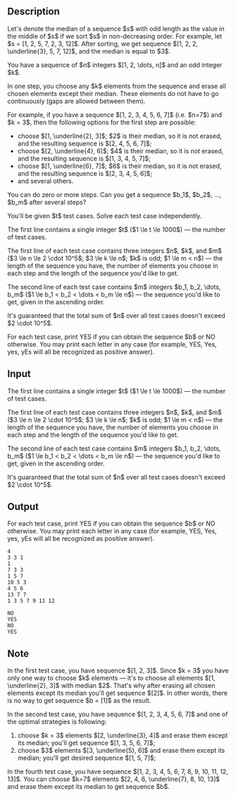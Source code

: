 ## Description

<div><p>Let's denote the <span class="tex-font-style-it">median</span> of a sequence $s$ with odd length as the value in the middle of $s$ if we sort $s$ in non-decreasing order. For example, let $s = [1, 2, 5, 7, 2, 3, 12]$. After sorting, we get sequence $[1, 2, 2, \underline{3}, 5, 7, 12]$, and the median is equal to $3$.</p><p>You have a sequence of $n$ integers $[1, 2, \dots, n]$ and an <span class="tex-font-style-bf">odd</span> integer $k$.</p><p>In one step, you choose any $k$ elements from the sequence and erase all chosen elements <span class="tex-font-style-bf">except</span> their median. These elements do not have to go continuously (gaps are allowed between them).</p><p>For example, if you have a sequence $[1, 2, 3, 4, 5, 6, 7]$ (i.e. $n=7$) and $k = 3$, then the following options for the first step are possible:</p><ul> <li> choose $[1, \underline{2}, 3]$; $2$ is their median, so it is not erased, and the resulting sequence is $[2, 4, 5, 6, 7]$; </li><li> choose $[2, \underline{4}, 6]$; $4$ is their median, so it is not erased, and the resulting sequence is $[1, 3, 4, 5, 7]$; </li><li> choose $[1, \underline{6}, 7]$; $6$ is their median, so it is not erased, and the resulting sequence is $[2, 3, 4, 5, 6]$; </li><li> and several others. </li></ul><p>You can do zero or more steps. Can you get a sequence $b_1$, $b_2$, ..., $b_m$ after several steps?</p><p>You'll be given $t$ test cases. Solve each test case independently.</p></div><div class="input-specification"><p>The first line contains a single integer $t$ ($1 \le t \le 1000$)&nbsp;— the number of test cases.</p><p>The first line of each test case contains three integers $n$, $k$, and $m$ ($3 \le n \le 2 \cdot 10^5$; $3 \le k \le n$; $k$ is <span class="tex-font-style-bf">odd</span>; $1 \le m &lt; n$)&nbsp;— the length of the sequence you have, the number of elements you choose in each step and the length of the sequence you'd like to get.</p><p>The second line of each test case contains $m$ integers $b_1, b_2, \dots, b_m$ ($1 \le b_1 &lt; b_2 &lt; \dots &lt; b_m \le n$)&nbsp;— the sequence you'd like to get, given in the ascending order.</p><p>It's guaranteed that the total sum of $n$ over all test cases doesn't exceed $2 \cdot 10^5$.</p></div><div class="output-specification"><p>For each test case, print <span class="tex-font-style-tt">YES</span> if you can obtain the sequence $b$ or <span class="tex-font-style-tt">NO</span> otherwise. You may print each letter in any case (for example, <span class="tex-font-style-tt">YES</span>, <span class="tex-font-style-tt">Yes</span>, <span class="tex-font-style-tt">yes</span>, <span class="tex-font-style-tt">yEs</span> will all be recognized as positive answer).</p></div>

## Input

<p>The first line contains a single integer $t$ ($1 \le t \le 1000$)&nbsp;— the number of test cases.</p><p>The first line of each test case contains three integers $n$, $k$, and $m$ ($3 \le n \le 2 \cdot 10^5$; $3 \le k \le n$; $k$ is <span class="tex-font-style-bf">odd</span>; $1 \le m &lt; n$)&nbsp;— the length of the sequence you have, the number of elements you choose in each step and the length of the sequence you'd like to get.</p><p>The second line of each test case contains $m$ integers $b_1, b_2, \dots, b_m$ ($1 \le b_1 &lt; b_2 &lt; \dots &lt; b_m \le n$)&nbsp;— the sequence you'd like to get, given in the ascending order.</p><p>It's guaranteed that the total sum of $n$ over all test cases doesn't exceed $2 \cdot 10^5$.</p>

## Output

<p>For each test case, print <span class="tex-font-style-tt">YES</span> if you can obtain the sequence $b$ or <span class="tex-font-style-tt">NO</span> otherwise. You may print each letter in any case (for example, <span class="tex-font-style-tt">YES</span>, <span class="tex-font-style-tt">Yes</span>, <span class="tex-font-style-tt">yes</span>, <span class="tex-font-style-tt">yEs</span> will all be recognized as positive answer).</p>





```input1
4
3 3 1
1
7 3 3
1 5 7
10 5 3
4 5 6
13 7 7
1 3 5 7 9 11 12
```




```output1
NO
YES
NO
YES
```



## Note

<p>In the first test case, you have sequence $[1, 2, 3]$. Since $k = 3$ you have only one way to choose $k$ elements&nbsp;— it's to choose all elements $[1, \underline{2}, 3]$ with median $2$. That's why after erasing all chosen elements except its median you'll get sequence $[2]$. In other words, there is no way to get sequence $b = [1]$ as the result. </p><p>In the second test case, you have sequence $[1, 2, 3, 4, 5, 6, 7]$ and one of the optimal strategies is following: </p><ol> <li> choose $k = 3$ elements $[2, \underline{3}, 4]$ and erase them except its median; you'll get sequence $[1, 3, 5, 6, 7]$; </li><li> choose $3$ elements $[3, \underline{5}, 6]$ and erase them except its median; you'll get desired sequence $[1, 5, 7]$; </li></ol><p>In the fourth test case, you have sequence $[1, 2, 3, 4, 5, 6, 7, 8, 9, 10, 11, 12, 13]$. You can choose $k=7$ elements $[2, 4, 6, \underline{7}, 8, 10, 13]$ and erase them except its median to get sequence $b$.</p>
